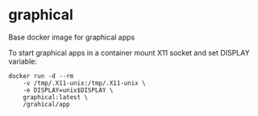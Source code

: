 # graphical
Base docker image for graphical apps

To start graphical apps in a container mount X11 socket and set DISPLAY variable:

```
docker run -d --rm
	-v /tmp/.X11-unix:/tmp/.X11-unix \
	-e DISPLAY=unix$DISPLAY \
	graphical:latest \
	/grahical/app
```
